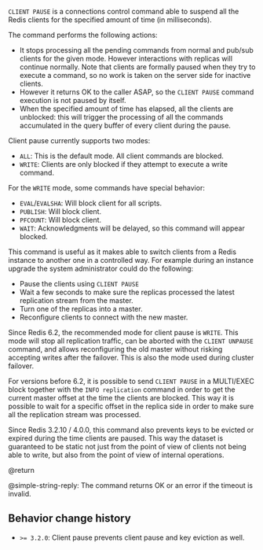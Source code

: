 `CLIENT PAUSE` is a connections control command able to suspend all the Redis clients for the specified amount of time (in milliseconds).

The command performs the following actions:

* It stops processing all the pending commands from normal and pub/sub clients for the given mode. However interactions with replicas will continue normally. Note that clients are formally paused when they try to execute a command, so no work is taken on the server side for inactive clients.
* However it returns OK to the caller ASAP, so the `CLIENT PAUSE` command execution is not paused by itself.
* When the specified amount of time has elapsed, all the clients are unblocked: this will trigger the processing of all the commands accumulated in the query buffer of every client during the pause.

Client pause currently supports two modes:

* `ALL`: This is the default mode. All client commands are blocked.
* `WRITE`: Clients are only blocked if they attempt to execute a write command.

For the `WRITE` mode, some commands have special behavior:

* `EVAL`/`EVALSHA`: Will block client for all scripts.
* `PUBLISH`: Will block client.
* `PFCOUNT`: Will block client.
* `WAIT`: Acknowledgments will be delayed, so this command will appear blocked.

This command is useful as it makes able to switch clients from a Redis instance to another one in a controlled way. For example during an instance upgrade the system administrator could do the following:

* Pause the clients using `CLIENT PAUSE`
* Wait a few seconds to make sure the replicas processed the latest replication stream from the master.
* Turn one of the replicas into a master.
* Reconfigure clients to connect with the new master.

Since Redis 6.2, the recommended mode for client pause is `WRITE`. This mode will stop all replication traffic, can be
aborted with the `CLIENT UNPAUSE` command, and allows reconfiguring the old master without risking accepting writes after the
failover. This is also the mode used during cluster failover.

For versions before 6.2, it is possible to send `CLIENT PAUSE` in a MULTI/EXEC block together with the `INFO replication` command in order to get the current master offset at the time the clients are blocked. This way it is possible to wait for a specific offset in the replica side in order to make sure all the replication stream was processed.

Since Redis 3.2.10 / 4.0.0, this command also prevents keys to be evicted or
expired during the time clients are paused. This way the dataset is guaranteed
to be static not just from the point of view of clients not being able to write, but also from the point of view of internal operations.

@return

@simple-string-reply: The command returns OK or an error if the timeout is invalid.

## Behavior change history

*   `>= 3.2.0`: Client pause prevents client pause and key eviction as well.
